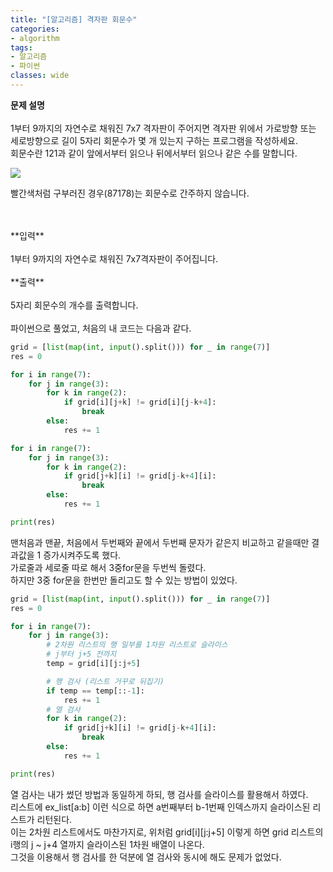 ```yaml
---
title: "[알고리즘] 격자판 회문수"
categories:
- algorithm
tags:
- 알고리즘
- 파이썬
classes: wide
---
```



**문제 설명**
<br>
<br>1부터 9까지의 자연수로 채워진 7x7 격자판이 주어지면 격자판 위에서 가로방향 또는 세로방향으로 길이 5자리 회문수가 몇 개 있는지 구하는 프로그램을 작성하세요.
<br>회문수란 121과 같이 앞에서부터 읽으나 뒤에서부터 읽으나 같은 수를 말합니다.

<img src="{{site.url}}/assets/img/post/algo10.jpg">

빨간색처럼 구부러진 경우(87178)는 회문수로 간주하지 않습니다.

<br>
<br>**입력**
<br>
<br>1부터 9까지의 자연수로 채워진 7x7격자판이 주어집니다.
<br>
<br>**출력**
<br>
<br>5자리 회문수의 개수를 출력합니다.
<br>
<br>파이썬으로 풀었고, 처음의 내 코드는 다음과 같다.

```python
grid = [list(map(int, input().split())) for _ in range(7)]
res = 0

for i in range(7):
    for j in range(3):
        for k in range(2):
            if grid[i][j+k] != grid[i][j-k+4]:
                break
        else:
            res += 1

for i in range(7):
    for j in range(3):
        for k in range(2):
            if grid[j+k][i] != grid[j-k+4][i]:
                break
        else:
            res += 1

print(res)

```

맨처음과 맨끝, 처음에서 두번째와 끝에서 두번째 문자가 같은지 비교하고 같을때만 결과값을 1 증가시켜주도록 했다.
<br>가로줄과 세로줄 따로 해서 3중for문을 두번씩 돌렸다.
<br>하지만 3중 for문을 한번만 돌리고도 할 수 있는 방법이 있었다.

```python
grid = [list(map(int, input().split())) for _ in range(7)]
res = 0

for i in range(7):
    for j in range(3):
        # 2차원 리스트의 행 일부를 1차원 리스트로 슬라이스
        # j부터 j+5 전까지
        temp = grid[i][j:j+5]

        # 행 검사 (리스트 거꾸로 뒤집기)
        if temp == temp[::-1]:
            res += 1
        # 열 검사
        for k in range(2):
            if grid[j+k][i] != grid[j-k+4][i]:
                break
        else:
            res += 1

print(res)

```

열 검사는 내가 썼던 방법과 동일하게 하되, 행 검사를 슬라이스를 활용해서 하였다.
<br>리스트에 ex_list[a:b] 이런 식으로 하면 a번째부터 b-1번째 인덱스까지 슬라이스된 리스트가 리턴된다.
<br>이는 2차원 리스트에서도 마찬가지로, 위처럼 grid[i][j:j+5] 이렇게 하면 grid 리스트의 i행의 j ~ j+4 열까지 슬라이스된 1차원 배열이 나온다.
<br>그것을 이용해서 행 검사를 한 덕분에 열 검사와 동시에 해도 문제가 없었다.